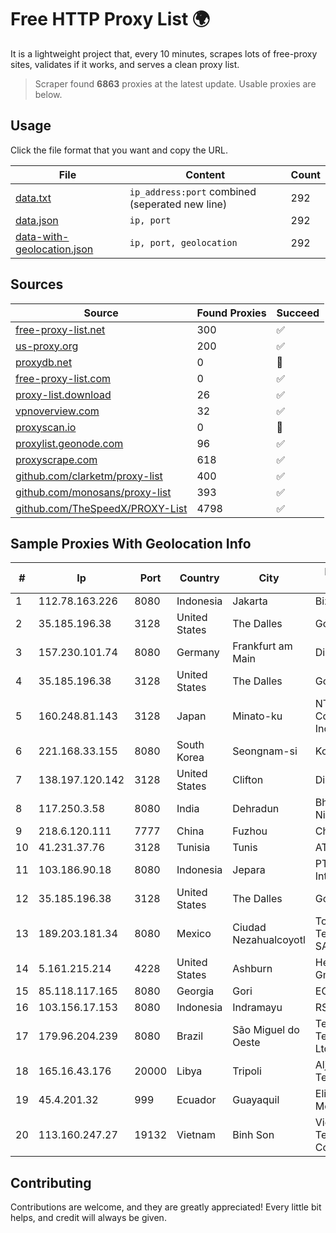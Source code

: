 
# Free HTTP Proxy List 🌍

It is a lightweight project that, every 10 minutes, scrapes lots of free-proxy sites, validates if it works, and serves a clean proxy list.


> Scraper found **6863** proxies at the latest update. Usable proxies are below.

## Usage

Click the file format that you want and copy the URL.


|File|Content|Count|
|----|-------|-----|
|[data.txt](https://raw.githubusercontent.com/themiralay/Proxy-List-World/master/data.txt)|`ip_address:port` combined (seperated new line)|292|
|[data.json](https://raw.githubusercontent.com/themiralay/Proxy-List-World/master/data.json)|`ip, port`|292|
|[data-with-geolocation.json](https://raw.githubusercontent.com/themiralay/Proxy-List-World/master/data-with-geolocation.json)|`ip, port, geolocation`|292|

## Sources

|Source|Found Proxies|Succeed|
|------|-------------|-------|
|[free-proxy-list.net](https://free-proxy-list.net)|300|✅|
|[us-proxy.org](https://www.us-proxy.org)|200|✅|
|[proxydb.net](http://proxydb.net)|0|🚫|
|[free-proxy-list.com](https://free-proxy-list.com/?page=&port=&type%5B%5D=http&type%5B%5D=https&up_time=0&search=Search)|0|✅|
|[proxy-list.download](https://www.proxy-list.download/HTTP)|26|✅|
|[vpnoverview.com](https://vpnoverview.com/privacy/anonymous-browsing/free-proxy-servers)|32|✅|
|[proxyscan.io](https://www.proxyscan.io)|0|🚫|
|[proxylist.geonode.com](https://proxylist.geonode.com/api/proxy-list?limit=300&page=1&sort_by=lastChecked&sort_type=desc&protocols=http,https)|96|✅|
|[proxyscrape.com](https://api.proxyscrape.com/v2/?request=displayproxies&protocol=http&timeout=10000&country=all&ssl=all&anonymity=all)|618|✅|
|[github.com/clarketm/proxy-list](https://raw.githubusercontent.com/clarketm/proxy-list/master/proxy-list-raw.txt)|400|✅|
|[github.com/monosans/proxy-list](https://raw.githubusercontent.com/monosans/proxy-list/main/proxies/http.txt)|393|✅|
|[github.com/TheSpeedX/PROXY-List](https://raw.githubusercontent.com/TheSpeedX/PROXY-List/master/http.txt)|4798|✅|


## Sample Proxies With Geolocation Info

|#|Ip|Port|Country|City|Internet Service Provider|
|-|--|----|-------|----|-------------------------|
|1|112.78.163.226|8080|Indonesia|Jakarta|Biznet Networks|
|2|35.185.196.38|3128|United States|The Dalles|Google LLC|
|3|157.230.101.74|8080|Germany|Frankfurt am Main|DigitalOcean, LLC|
|4|35.185.196.38|3128|United States|The Dalles|Google LLC|
|5|160.248.81.143|3128|Japan|Minato-ku|NTT PC Communications, Inc.|
|6|221.168.33.155|8080|South Korea|Seongnam-si|Korea Telecom|
|7|138.197.120.142|3128|United States|Clifton|DigitalOcean, LLC|
|8|117.250.3.58|8080|India|Dehradun|Bharat Sanchar Nigam Ltd|
|9|218.6.120.111|7777|China|Fuzhou|China Telecom|
|10|41.231.37.76|3128|Tunisia|Tunis|ATI - ISP|
|11|103.186.90.18|8080|Indonesia|Jepara|PT Akses Data Internusa|
|12|35.185.196.38|3128|United States|The Dalles|Google LLC|
|13|189.203.181.34|8080|Mexico|Ciudad Nezahualcoyotl|Total Play Telecomunicaciones SA De CV|
|14|5.161.215.214|4228|United States|Ashburn|Hetzner Online GmbH|
|15|85.118.117.165|8080|Georgia|Gori|EGRISI|
|16|103.156.17.153|8080|Indonesia|Indramayu|RSTNET|
|17|179.96.204.239|8080|Brazil|São Miguel do Oeste|TechInfo Telecomunicações Ltda|
|18|165.16.43.176|20000|Libya|Tripoli|Aljeel Aljadeed For Technology|
|19|45.4.201.32|999|Ecuador|Guayaquil|Eliana Vanessa Morocho Oña|
|20|113.160.247.27|19132|Vietnam|Binh Son|VietNam Post and Telecom Corporation|



## Contributing

Contributions are welcome, and they are greatly appreciated! Every
little bit helps, and credit will always be given.

